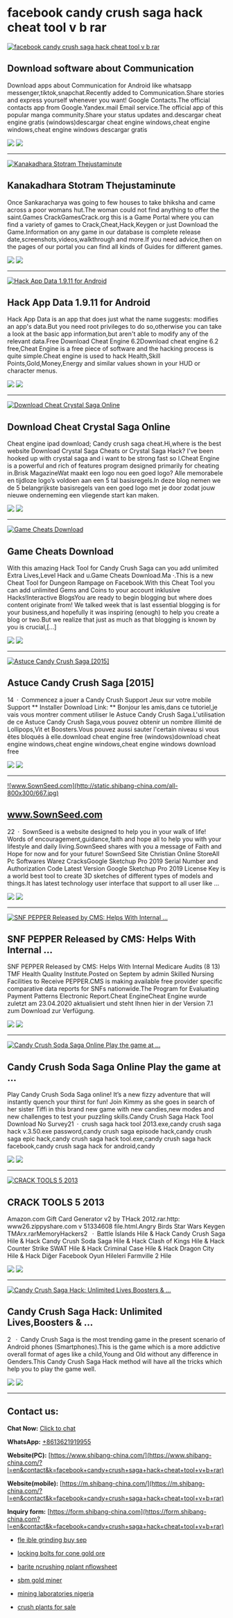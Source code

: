 # facebook candy crush saga hack cheat tool v b rar

<a href="https://swt.shibang-china.com/?l=en&img&k=facebook+candy+crush+saga+hack+cheat+tool+v+b+rar" target="_blank">![facebook candy crush saga hack cheat tool v b rar](http://static.shibang-china.com/all-800x300/27.jpg)</a>

## Download software about Communication
Download apps about Communication for Android like whatsapp messenger,tiktok,snapchat.Recently added to Communication.Share stories and express yourself whenever you want! Google Contacts.The official contacts app from Google.Yandex.mail Email service.The official app of this popular manga community.Share your status updates and.descargar cheat engine gratis (windows)descargar cheat engine windows,cheat engine windows,cheat engine windows descargar gratis


<a href="https://whatsapp.shibangsoft.com/WhatsApp.php" target="_blank" title="WhatsApp">![](http://static.shibang-china.com/icon/whatsapp.png)</a> <a href="https://swt.shibang-china.com/?l=en&icon&k=facebook+candy+crush+saga+hack+cheat+tool+v+b+rar" target="_blank">![](http://static.shibang-china.com/icon/chat-en.png)</a>

---

<a href="https://swt.shibang-china.com/?l=en&img&k=facebook+candy+crush+saga+hack+cheat+tool+v+b+rar" target="_blank">![Kanakadhara Stotram Thejustaminute](http://static.shibang-china.com/all-800x300/635.jpg)</a>

## Kanakadhara Stotram Thejustaminute
Once Sankaracharya was going to few houses to take bhiksha and came across a poor womans hut.The woman could not find anything to offer the saint.Games CrackGamesCrack.org this is a Game Portal where you can find a variety of games to Crack,Cheat,Hack,Keygen or just Download the Game.Information on any game in our database is complete release date,screenshots,videos,walkthrough and more.If you need advice,then on the pages of our portal you can find all kinds of Guides for different games.


<a href="https://whatsapp.shibangsoft.com/WhatsApp.php" target="_blank" title="WhatsApp">![](http://static.shibang-china.com/icon/whatsapp.png)</a> <a href="https://swt.shibang-china.com/?l=en&icon&k=facebook+candy+crush+saga+hack+cheat+tool+v+b+rar" target="_blank">![](http://static.shibang-china.com/icon/chat-en.png)</a>

---

<a href="https://swt.shibang-china.com/?l=en&img&k=facebook+candy+crush+saga+hack+cheat+tool+v+b+rar" target="_blank">![Hack App Data 1.9.11 for Android](http://static.shibang-china.com/all-800x300/869.jpg)</a>

## Hack App Data 1.9.11 for Android
Hack App Data is an app that does just what the name suggests: modifies an app's data.But you need root privileges to do so,otherwise you can take a look at the basic app information,but aren't able to modify any of the relevant data.Free Download Cheat Engine 6.2Download cheat engine 6.2 free,Cheat Engine is a free piece of software and the hacking process is quite simple.Cheat engine is used to hack Health,Skill Points,Gold,Money,Energy and similar values shown in your HUD or character menus.


<a href="https://whatsapp.shibangsoft.com/WhatsApp.php" target="_blank" title="WhatsApp">![](http://static.shibang-china.com/icon/whatsapp.png)</a> <a href="https://swt.shibang-china.com/?l=en&icon&k=facebook+candy+crush+saga+hack+cheat+tool+v+b+rar" target="_blank">![](http://static.shibang-china.com/icon/chat-en.png)</a>

---

<a href="https://swt.shibang-china.com/?l=en&img&k=facebook+candy+crush+saga+hack+cheat+tool+v+b+rar" target="_blank">![Download Cheat Crystal Saga Online](http://static.shibang-china.com/all-800x300/182.jpg)</a>

## Download Cheat Crystal Saga Online
Cheat engine ipad download; Candy crush saga cheat.Hi,where is the best website Download Crystal Saga Cheats or Crystal Saga Hack? I've been hooked up with crystal saga and i want to be strong fast so I.Cheat Engine is a powerful and rich of features program designed primarily for cheating in.Brisk MagazineWat maakt een logo nou een goed logo? Alle memorabele en tijdloze logo’s voldoen aan een 5 tal basisregels.In deze blog nemen we de 5 belangrijkste basisregels van een goed logo met je door zodat jouw nieuwe onderneming een vliegende start kan maken.


<a href="https://whatsapp.shibangsoft.com/WhatsApp.php" target="_blank" title="WhatsApp">![](http://static.shibang-china.com/icon/whatsapp.png)</a> <a href="https://swt.shibang-china.com/?l=en&icon&k=facebook+candy+crush+saga+hack+cheat+tool+v+b+rar" target="_blank">![](http://static.shibang-china.com/icon/chat-en.png)</a>

---

<a href="https://swt.shibang-china.com/?l=en&img&k=facebook+candy+crush+saga+hack+cheat+tool+v+b+rar" target="_blank">![Game Cheats Download](http://static.shibang-china.com/all-800x300/1415.jpg)</a>

## Game Cheats Download
With this amazing Hack Tool for Candy Crush Saga can you add unlimited Extra Lives,Level Hack and u.Game Cheats Download.Ma &#183;.This is a new Cheat Tool for Dungeon Rampage on Facebook.With this Cheat Tool you can add unlimited Gems and Coins to your account inklusive Hacks!Interactive BlogsYou are ready to begin blogging but where does content originate from! We talked week that is last essential blogging is for your business,and hopefully it was inspiring (enough) to help you create a blog or two.But we realize that just as much as that blogging is known by you is crucial,[…]


<a href="https://whatsapp.shibangsoft.com/WhatsApp.php" target="_blank" title="WhatsApp">![](http://static.shibang-china.com/icon/whatsapp.png)</a> <a href="https://swt.shibang-china.com/?l=en&icon&k=facebook+candy+crush+saga+hack+cheat+tool+v+b+rar" target="_blank">![](http://static.shibang-china.com/icon/chat-en.png)</a>

---

<a href="https://swt.shibang-china.com/?l=en&img&k=facebook+candy+crush+saga+hack+cheat+tool+v+b+rar" target="_blank">![Astuce Candy Crush Saga [2015]](http://static.shibang-china.com/all-800x300/453.jpg)</a>

## Astuce Candy Crush Saga [2015]
14&ensp;&#0183;&ensp;Commencez a jouer a Candy Crush Support Jeux sur votre mobile Support ** Installer Download Link: ** Bonjour les amis,dans ce tutoriel,je vais vous montrer comment utiliser le Astuce Candy Crush Saga.L'utilisation de ce Astuce Candy Crush Saga,vous pouvez obtenir un nombre illimit&#233; de Lollipops,Vit et Boosters.Vous pouvez aussi sauter l'certain niveau si vous &#234;tes bloqu&#233;s &#224; elle.download cheat engine free (windows)download cheat engine windows,cheat engine windows,cheat engine windows download free


<a href="https://whatsapp.shibangsoft.com/WhatsApp.php" target="_blank" title="WhatsApp">![](http://static.shibang-china.com/icon/whatsapp.png)</a> <a href="https://swt.shibang-china.com/?l=en&icon&k=facebook+candy+crush+saga+hack+cheat+tool+v+b+rar" target="_blank">![](http://static.shibang-china.com/icon/chat-en.png)</a>

---

<a href="https://swt.shibang-china.com/?l=en&img&k=facebook+candy+crush+saga+hack+cheat+tool+v+b+rar" target="_blank">![www.SownSeed.com](http://static.shibang-china.com/all-800x300/667.jpg)</a>

## www.SownSeed.com
22&ensp;&#0183;&ensp;SownSeed is a website designed to help you in your walk of life! Words of encouragement,guidance,faith and hope all to help you with your lifestyle and daily living.SownSeed shares with you a message of Faith and Hope for now and for your future! SownSeed Site Christian Online StoreAll Pc Softwares Warez CracksGoogle Sketchup Pro 2019 Serial Number and Authorization Code Latest Version Google Sketchup Pro 2019 License Key is a world best tool to create 3D sketches of different types of models and things.It has latest technology user interface that support to all user like …


<a href="https://whatsapp.shibangsoft.com/WhatsApp.php" target="_blank" title="WhatsApp">![](http://static.shibang-china.com/icon/whatsapp.png)</a> <a href="https://swt.shibang-china.com/?l=en&icon&k=facebook+candy+crush+saga+hack+cheat+tool+v+b+rar" target="_blank">![](http://static.shibang-china.com/icon/chat-en.png)</a>

---

<a href="https://swt.shibang-china.com/?l=en&img&k=facebook+candy+crush+saga+hack+cheat+tool+v+b+rar" target="_blank">![SNF PEPPER Released by CMS: Helps With Internal …](http://static.shibang-china.com/all-800x300/394.jpg)</a>

## SNF PEPPER Released by CMS: Helps With Internal …
SNF PEPPER Released by CMS: Helps With Internal Medicare Audits (8 13) ﻿TMF Health Quality Institute.Posted on Septem by admin Skilled Nursing Facilities to Receive PEPPER.CMS is making available free provider specific comparative data reports for SNFs nationwide.The Program for Evaluating Payment Patterns Electronic Report.Cheat EngineCheat Engine wurde zuletzt am 23.04.2020 aktualisiert und steht Ihnen hier in der Version 7.1 zum Download zur Verf&#252;gung.


<a href="https://whatsapp.shibangsoft.com/WhatsApp.php" target="_blank" title="WhatsApp">![](http://static.shibang-china.com/icon/whatsapp.png)</a> <a href="https://swt.shibang-china.com/?l=en&icon&k=facebook+candy+crush+saga+hack+cheat+tool+v+b+rar" target="_blank">![](http://static.shibang-china.com/icon/chat-en.png)</a>

---

<a href="https://swt.shibang-china.com/?l=en&img&k=facebook+candy+crush+saga+hack+cheat+tool+v+b+rar" target="_blank">![Candy Crush Soda Saga Online Play the game at …](http://static.shibang-china.com/all-800x300/460.jpg)</a>

## Candy Crush Soda Saga Online Play the game at …
Play Candy Crush Soda Saga online! It’s a new fizzy adventure that will instantly quench your thirst for fun! Join Kimmy as she goes in search of her sister Tiffi in this brand new game with new candies,new modes and new challenges to test your puzzling skills.Candy Crush Saga Hack Tool Download No Survey21&ensp;&#0183;&ensp;crush saga hack tool 2013.exe,candy crush saga hack v.3.50.exe password,candy crush saga episode hack,candy crush saga epic hack,candy crush saga hack tool.exe,candy crush saga hack facebook,candy crush saga hack for android,candy


<a href="https://whatsapp.shibangsoft.com/WhatsApp.php" target="_blank" title="WhatsApp">![](http://static.shibang-china.com/icon/whatsapp.png)</a> <a href="https://swt.shibang-china.com/?l=en&icon&k=facebook+candy+crush+saga+hack+cheat+tool+v+b+rar" target="_blank">![](http://static.shibang-china.com/icon/chat-en.png)</a>

---

<a href="https://swt.shibang-china.com/?l=en&img&k=facebook+candy+crush+saga+hack+cheat+tool+v+b+rar" target="_blank">![CRACK TOOLS 5 2013](http://static.shibang-china.com/all-800x300/524.jpg)</a>

## CRACK TOOLS 5 2013
Amazon.com Gift Card Generator v2 by THack 2012.rar.http: www26.zippyshare.com v 51334608 file.html.Angry Birds Star Wars Keygen TMArx.rarMemoryHackers2 &ensp;&#0183;&ensp;Battle İslands Hile &amp; Hack Candy Crush Saga Hile &amp; Hack Candy Crush Soda Saga Hile &amp; Hack Clash of Kings Hile &amp; Hack Counter Strike SWAT Hile &amp; Hack Criminal Case Hile &amp; Hack Dragon City Hile &amp; Hack Diğer Facebook Oyun Hileleri Farmville 2 Hile


<a href="https://whatsapp.shibangsoft.com/WhatsApp.php" target="_blank" title="WhatsApp">![](http://static.shibang-china.com/icon/whatsapp.png)</a> <a href="https://swt.shibang-china.com/?l=en&icon&k=facebook+candy+crush+saga+hack+cheat+tool+v+b+rar" target="_blank">![](http://static.shibang-china.com/icon/chat-en.png)</a>

---

<a href="https://swt.shibang-china.com/?l=en&img&k=facebook+candy+crush+saga+hack+cheat+tool+v+b+rar" target="_blank">![Candy Crush Saga Hack: Unlimited Lives,Boosters &amp; …](http://static.shibang-china.com/all-800x300/814.jpg)</a>

## Candy Crush Saga Hack: Unlimited Lives,Boosters &amp; …
2 &ensp;&#0183;&ensp;Candy Crush Saga is the most trending game in the present scenario of Android phones (Smartphones).This is the game which is a more addictive overall format of ages like a child,Young and Old without any difference in Genders.This Candy Crush Saga Hack method will have all the tricks which help you to play the game well.

<a href="https://whatsapp.shibangsoft.com/WhatsApp.php" target="_blank" title="WhatsApp">![](http://static.shibang-china.com/icon/whatsapp.png)</a> <a href="https://swt.shibang-china.com/?l=en&icon&k=facebook+candy+crush+saga+hack+cheat+tool+v+b+rar" target="_blank">![](http://static.shibang-china.com/icon/chat-en.png)</a>

---
## Contact us:

**Chat Now:** [Click to chat](https://swt.shibang-china.com?l=en&contact&k=facebook+candy+crush+saga+hack+cheat+tool+v+b+rar)

**WhatsApp:**  [+8613621919955](https://whatsapp.shibangsoft.com/WhatsApp.php)

**Website(PC):** [https://www.shibang-china.com/](https://www.shibang-china.com/?l=en&contact&k=facebook+candy+crush+saga+hack+cheat+tool+v+b+rar)

**Website(mobile):** [https://m.shibang-china.com/](https://m.shibang-china.com/?l=en&contact&k=facebook+candy+crush+saga+hack+cheat+tool+v+b+rar)

**Inquiry form:** [https://form.shibang-china.com](https://form.shibang-china.com?l=en&contact&k=facebook+candy+crush+saga+hack+cheat+tool+v+b+rar)

* [fle ible grinding buy sep](../151/fle%20ible%20grinding%20buy%20sep.md)

* [locking bolts for cone gold ore](../153/locking%20bolts%20for%20cone%20gold%20ore.md)

* [barite ncrushing nplant nflowsheet](../154/barite%20ncrushing%20nplant%20nflowsheet.md)

* [sbm gold miner](../155/sbm%20gold%20miner.md)

* [mining laboratories nigeria](../155/mining%20laboratories%20nigeria.md)

* [crush plants for sale](../152/crush%20plants%20for%20sale.md)